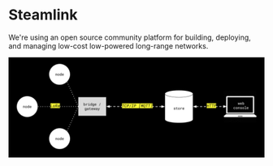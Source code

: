 # Steamlink

We're using an open source community platform for building, deploying, and managing low-cost low-powered long-range networks.

![steamlink_setup.png](steamlink_setup.png)



